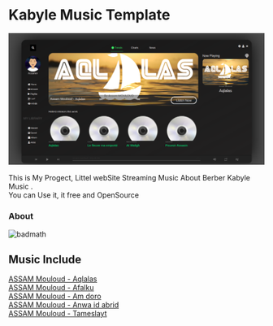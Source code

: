 

# Kabyle Music Template
![alt](ViewMe.png)

This is My Progect, Littel webSite Streaming Music About Berber Kabyle Music .<br>
You can Use it, it free and OpenSource<br>

### About

![badmath](https://img.shields.io/github/languages/top/lernantino/badmath)



## Music Include
[ASSAM Mouloud - Aqlalas](https://choosealicense.com/licenses/mit/)<br>
[ASSAM Mouloud - Afalku](https://choosealicense.com/licenses/mit/)<br>
[ASSAM Mouloud - Am doro](https://choosealicense.com/licenses/mit/)<br>
[ASSAM Mouloud - Anwa id abrid](https://choosealicense.com/licenses/mit/)<br>
[ASSAM Mouloud - Tameslayt](https://choosealicense.com/licenses/mit/)<br>
